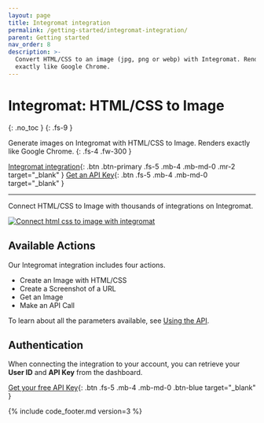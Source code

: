 ```yaml
---
layout: page
title: Integromat integration
permalink: /getting-started/integromat-integration/
parent: Getting started
nav_order: 8
description: >-
  Convert HTML/CSS to an image (jpg, png or webp) with Integromat. Renders images
  exactly like Google Chrome.
---
```

# Integromat: HTML/CSS to Image
{: .no_toc }
{: .fs-9 }

Generate images on Integromat with HTML/CSS to Image. Renders exactly like Google Chrome.
{: .fs-4 .fw-300 }

[Integromat integration](https://www.integromat.com/en/integrations/html-css-to-image){: .btn .btn-primary .fs-5 .mb-4 .mb-md-0 .mr-2 target="_blank" }
[Get an API Key](https://htmlcsstoimage.com){: .btn .fs-5 .mb-4 .mb-md-0 target="_blank" }
<hr>

Connect HTML/CSS to Image with thousands of integrations on Integromat.

<a href="https://www.integromat.com/en/integrations/html-css-to-image" target="_blank">
<img
  alt="Connect html css to image with integromat"
  loading="lazy"
  ix-path="/assets/images/integromat.png"
  sizes="500px"
  ix-params='{
  "w": 500,
  "format": "auto"
  }'></a>

## Available Actions

Our Integromat integration includes four actions.

- Create an Image with HTML/CSS
- Create a Screenshot of a URL
- Get an Image
- Make an API Call

To learn about all the parameters available, see [Using the API](/getting-started/using-the-api).

## Authentication

When connecting the integration to your account, you can retrieve your **User ID** and **API Key** from the dashboard.

[Get your free API Key](https://htmlcsstoimage.com/dashboard){: .btn .fs-5 .mb-4 .mb-md-0 .btn-blue target="_blank" }


{% include code_footer.md version=3 %}
